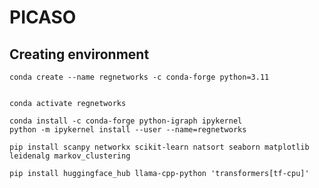 # PICASO


## Creating environment

    conda create --name regnetworks -c conda-forge python=3.11


    conda activate regnetworks

    conda install -c conda-forge python-igraph ipykernel
    python -m ipykernel install --user --name=regnetworks

    pip install scanpy networkx scikit-learn natsort seaborn matplotlib leidenalg markov_clustering

    pip install huggingface_hub llama-cpp-python 'transformers[tf-cpu]'
